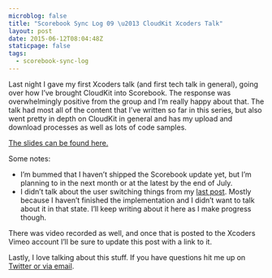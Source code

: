 ```yaml
---
microblog: false
title: "Scorebook Sync Log 09 \u2013 CloudKit Xcoders Talk"
layout: post
date: 2015-06-12T08:04:48Z
staticpage: false
tags:
  - scorebook-sync-log
---
```


Last night I gave my first Xcoders talk (and first tech talk in general), going over how I’ve brought CloudKit into Scorebook. The response was overwhelmingly positive from the group and I’m really happy about that. The talk had most all of the content that I’ve written so far in this series, but also went pretty in depth on CloudKit in general and has my upload and download processes as well as lots of code samples.

[The slides can be found here.](http://bit.ly/1Gj0O87)

Some notes:

* I’m bummed that I haven’t shipped the Scorebook update yet, but I’m planning to in the next month or at the latest by the end of July.
* I didn’t talk about the user switching things from my [last post](http://jsorge.net/2015/06/09/scorebook-sync-log-08-user-switching/). Mostly because I haven’t finished the implementation and I didn’t want to talk about it in that state. I’ll keep writing about it here as I make progress though.

There was video recorded as well, and once that is posted to the Xcoders Vimeo account I’ll be sure to update this post with a link to it.

Lastly, I love talking about this stuff. If you have questions hit me up on [Twitter or via email](http://jsorge.net/about/).
